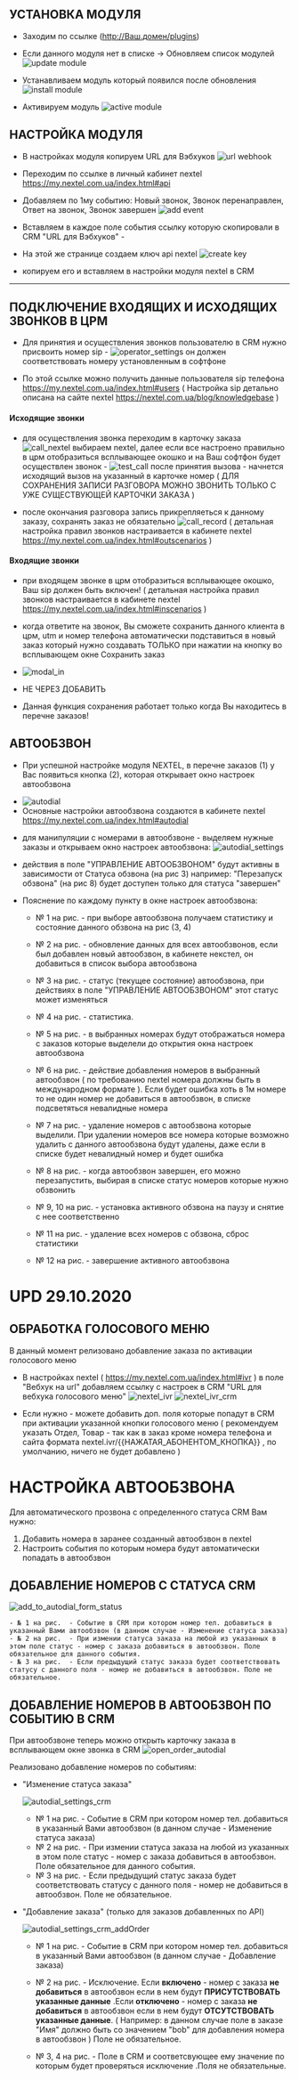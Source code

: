 
## УСТАНОВКА МОДУЛЯ

- Заходим по ссылке (http://Ваш.домен/plugins)

- Если данного модуля нет в списке -> Обновляем список модулей
	![](/img/update_mods.png "update module")
	
- Устанавливаем модуль который появился после обновления 
	![](/img/install_mod.png "install module")
	
- Активируем модуль
	![](/img/activate_mod.png "active module")


## НАСТРОЙКА МОДУЛЯ

- В настройках модуля копируем URL для Вэбхуков
	![](/img/url_webhook.png "url webhook")
	
- Переходим по ссылке в личный кабинет nextel https://my.nextel.com.ua/index.html#api

- Добавляем по 1му событию: Новый звонок, Звонок перенаправлен, Ответ на звонок, Звонок завершен
	![](/img/add_event.png "add event")
	
- Вставляем в каждое поле события ссылку которую скопировали в CRM "URL для Вэбхуков" - 
- На этой же странице создаем ключ api nextel
	 ![](/img/create_key.png "create key")
* копируем его и вставляем в настройки модуля nextel в CRM


---


## ПОДКЛЮЧЕНИЕ ВХОДЯЩИХ И ИСХОДЯЩИХ ЗВОНКОВ В ЦРМ

- Для принятия и осуществления звонков пользователю в CRM нужно присвоить номер sip - 
	![](/img/operator_settings.png "operator_settings")
он должен соответствовать номеру установленным в софтфоне

- По этой ссылке можно получить данные пользователя sip телефона https://my.nextel.com.ua/index.html#users
( Настройка sip детально описана на сайте nextel https://nextel.com.ua/blog/knowledgebase )


#### Исходящие звонки

- для осуществления звонка переходим в карточку заказа
	![](/img/call_nextel.png "call_nextel")
выбираем nextel, далее если все настроено правильно в црм отобразиться всплывающее окошко и на Ваш софтфон будет осуществлен звонок - 
	![](/img/test_call.png "test_call")
после принятия вызова - начнется исходящий вызов на указанный в карточке номер
( ДЛЯ СОХРАНЕНИЯ ЗАПИСИ РАЗГОВОРА МОЖНО ЗВОНИТЬ ТОЛЬКО С УЖЕ СУЩЕСТВУЮЩЕЙ КАРТОЧКИ ЗАКАЗА )

- после окончания разговора запись прикрепляеться к данному заказу, сохранять заказ не обязательно
	![](/img/call_record.png "call_record")
( детальная настройка правил звонков настраивается в кабинете nextel https://my.nextel.com.ua/index.html#outscenarios )


#### Входящие звонки

- при входящем звонке в црм отобразиться всплывающее окошко, Ваш sip должен быть включен!
( детальная настройка правил звонков настраивается в кабинете nextel https://my.nextel.com.ua/index.html#inscenarios )

- когда ответите на звонок, Вы сможете сохранить данного клиента в црм, utm и номер телефона автоматически подставиться в новый заказ который нужно создавать ТОЛЬКО при нажатии на кнопку во всплывающем окне Сохранить заказ
* ![](/img/modal_in.png "modal_in")
 
* НЕ ЧЕРЕЗ ДОБАВИТЬ
* Данная функция сохранения работает только когда Вы находитесь в перечне заказов!



## АВТООБЗВОН
 - При успешной настройке модуля NEXTEL, в перечне заказов (1) у Вас появиться кнопка (2), которая открывает окно настроек автообзвона
* ![](/img/autodial.png "autodial")
* Основные настройки автообзвона создаются в кабинете nextel https://my.nextel.com.ua/index.html#autodial

- для манипуляции с номерами в автообзвоне - выделяем нужные заказы и открываем окно настроек автообзвона:
	![](/img/autodial_settings.png "autodial_settings")

- действия в поле "УПРАВЛЕНИЕ АВТООБЗВОНОМ" будут активны в зависимости от Статуса обзвона (на рис 3)
например: "Перезапуск обзвона" (на рис 8) будет доступен только для статуса "завершен"

- Пояснение по каждому пункту в окне настроек автообзвона:
	- № 1 на рис.  - при выборе автообзвона получаем статистику и состояние данного обзвона на рис (3, 4)
	- № 2 на рис.  - обновление данных для всех автообзвонов, если был добавлен новый автообзвон, в кабинете некстел, он добавиться в список выбора автообзвона
	- № 3 на рис.  - статус (текущее состояние) автообзвона, при действиях в поле "УПРАВЛЕНИЕ АВТООБЗВОНОМ" этот статус может изменяться
	- № 4 на рис.  - статистика.

	- № 5 на рис.  - в выбранных номерах будут отображаться номера с заказов которые выделели до открытия окна настроек автообзвона
	- № 6 на рис.  - действие добавления номеров в выбранный автообзвон ( по требованию nextel номера должны быть в международном формате ). Если будет ошибка хоть в 1м номере то не один номер не добавиться в автообзвон, в списке подсветяться невалидные номера
	- № 7 на рис.  - удаление номеров с автообзвона которые выделили. При удалении номеров все номера которые возможно удалить с данного автообзвона будут удалены, даже если в списке будет невалидный номер и будет ошибка
	- № 8 на рис.  - когда автообзвон завершен, его можно перезапустить, выбирая в списке статус номеров которые нужно обзвонить
	- № 9, 10 на рис.  - установка активного обзвона на паузу и снятие с нее соответственно
	- № 11 на рис.  - удаление всех номеров с обзвона, сброс статистики
	- № 12 на рис.  - завершение активного автообзвона


# UPD 29.10.2020




## ОБРАБОТКА ГОЛОСОВОГО МЕНЮ

В данный момент релизовано добавление заказа по активации голосового меню

- В настройках nextel ( https://my.nextel.com.ua/index.html#ivr ) в поле "Вебхук на url" добавляем ссылку с настроек в CRM "URL для вебхука голосового меню"
	![](/img/nextel_ivr.png "nextel_ivr")
	![](/img/nextel_ivr_crm.png "nextel_ivr_crm")

- Если нужно - можете добавить доп. поля которые попадут в CRM при активации указанной кнопки голосового меню ( рекомендуем указать Отдел, Товар - так как в заказ кроме номера телефона и сайта формата nextel.ivr/{{НАЖАТАЯ_АБОНЕНТОМ_КНОПКА}} , по умолчанию, ничего не будет добавлено )



# НАСТРОЙКА АВТООБЗВОНА

Для автоматического прозвона с определенного статуса CRM Вам нужно:

1. Добавить номера в заранее созданный автообзвон в nextel
2. Настроить события по которым номера будут автоматически попадать в автообзвон


## ДОБАВЛЕНИЕ НОМЕРОВ С СТАТУСА CRM

![](/img/add_to_autodial_form_status.png "add_to_autodial_form_status")

	- № 1 на рис.  - Событие в CRM при котором номер тел. добавиться в указанный Вами автообзвон (в данном случае - Изменение статуса заказа)
	- № 2 на рис.  - При измении статуса заказа на любой из указанных в этом поле статус - номер с заказа добавиться в автообзвон. Поле обязательное для данного события.
	- № 3 на рис.  - Если предыдущий статус заказа будет соответствовать статусу с данного поля - номер не добавиться в автообзвон. Поле не обязательное.




## ДОБАВЛЕНИЕ НОМЕРОВ В АВТООБЗВОН ПО СОБЫТИЮ В CRM

При автообзвоне теперь можно открыть карточку заказа в всплывающем окне звонка в CRM
	![](/img/open_order_autodial.png "open_order_autodial")


Реализовано добавление номеров по событиям:

- "Изменение статуса заказа"

	![](/img/autodial_settings_crm.png "autodial_settings_crm")

	- № 1 на рис.  - Событие в CRM при котором номер тел. добавиться в указанный Вами автообзвон (в данном случае - Изменение статуса заказа)
	- № 2 на рис.  - При измении статуса заказа на любой из указанных в этом поле статус - номер с заказа добавиться в автообзвон. Поле обязательное для данного события.
	- № 3 на рис.  - Если предыдущий статус заказа будет соответствовать статусу с данного поля - номер не добавиться в автообзвон. Поле не обязательное.



- "Добавление заказа" (только для заказов добавленных по API)
	
	![](/img/autodial_settings_crm_addOrder.png "autodial_settings_crm_addOrder")

	- № 1 на рис.     - Событие в CRM при котором номер тел. добавиться в указанный Вами автообзвон (в данном случае - Добавление заказа)

	- № 2 на рис.     - Исключение. Если **включено** - номер с заказа **не добавиться** в автообзвон если в нем будут **ПРИСУТСТВОВАТЬ указанные данные** .Если **отключено** - номер с заказа **не добавиться** в автообзвон если в нем будут **ОТСУТСТВОВАТЬ указанные данные**. ( Например: в данном случае поле в заказе "Имя" должно быть со значением "bob" для добавления номера в автообзвон ) Поле не обязательное.

	- № 3, 4 на рис.  - Поле в CRM и соответсвующее ему значение по которым будет проверяться исключение .Поля не обязательные.